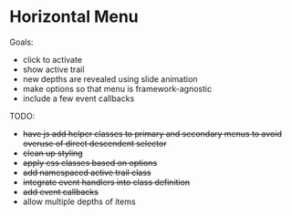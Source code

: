 Horizontal Menu
===============

Goals:
* click to activate
* show active trail
* new depths are revealed using slide animation
* make options so that menu is framework-agnostic
* include a few event callbacks

TODO:
* ~~have js add helper classes to primary and secondary menus to avoid overuse of direct descendent selector~~
* ~~clean up styling~~
* ~~apply css classes based on options~~
* ~~add namespaced active trail class~~
* ~~integrate event handlers into class definition~~
* ~~add event callbacks~~
* allow multiple depths of items
